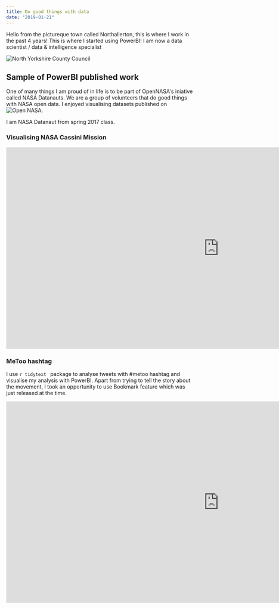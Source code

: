 ```yaml
---
title: Do good things with data
date: "2019-01-21"
---
```


Hello from the pictureque town called Northallerton, this is where I work in the past 4 years! This is where I started using PowerBI!  I am now a data scientist / data & intelligence specialist

![North Yorkshire County Council](http://www.northyorks.gov.uk)

## Sample of PowerBI published work

One of many things I am proud of in life is to be part of OpenNASA's iniative called NASA Datanauts. We are a group of volunteers that do good things with NASA open data. I enjoyed visualising datasets published on ![Open NASA](http://data.nasa.gov).

I am NASA Datanaut from spring 2017 class. 

### Visualising NASA Cassini Mission
<iframe width="1140" height="541.25" src="https://app.powerbi.com/view?r=eyJrIjoiNjRmM2Y0MGQtODJjYi00NDk5LTk1MTgtMjU1Njg4OTU1NDAwIiwidCI6ImFkM2Q5YzczLTk4MzAtNDRhMS1iNDg3LWUxMDU1NDQxYzcwZSIsImMiOjh9" frameborder="0" allowFullScreen="true"></iframe>


### MeToo hashtag

I use ```r tidytext ``` package to analyse tweets with #metoo hashtag and visualise my analysis with PowerBI.
Apart from trying to tell the story about the movement, I took an opportunity to use Bookmark feature which was just released at the time.

<iframe width="1140" height="541.25" src="https://app.powerbi.com/view?r=eyJrIjoiZTFhMTljZjQtZjU4Ni00ZmNmLWFmNDItNWVkNmFiNDFlMTc0IiwidCI6ImFkM2Q5YzczLTk4MzAtNDRhMS1iNDg3LWUxMDU1NDQxYzcwZSIsImMiOjh9" frameborder="0" allowFullScreen="true"></iframe>

